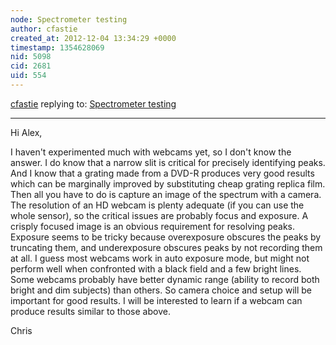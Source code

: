 ```yaml
---
node: Spectrometer testing
author: cfastie
created_at: 2012-12-04 13:34:29 +0000
timestamp: 1354628069
nid: 5098
cid: 2681
uid: 554
---
```




[cfastie](../profile/cfastie) replying to: [Spectrometer testing](../notes/cfastie/12-3-2012/spectrometer-testing)

----
Hi Alex,

I haven't experimented much with webcams yet, so I don't know the answer.  I do know that a narrow slit is critical for precisely identifying peaks.  And I know that a grating made from a DVD-R produces very good results which can be marginally improved by substituting cheap grating replica film. Then all you have to do is capture an image of the spectrum with a camera. The resolution of an HD webcam is plenty adequate (if you can use the whole sensor), so the critical issues are probably focus and exposure.  A crisply focused image is an obvious requirement for resolving peaks. Exposure seems to be tricky because overexposure obscures the peaks by truncating them, and underexposure obscures peaks by not recording them at all. I guess most webcams work in auto exposure mode, but might not perform well when confronted with a black field and a few bright lines.  Some webcams probably have better dynamic range (ability to record both bright and dim subjects) than others. So camera choice and setup will be important for good results.  I will be interested to learn if a webcam can produce results similar to those above.

Chris
